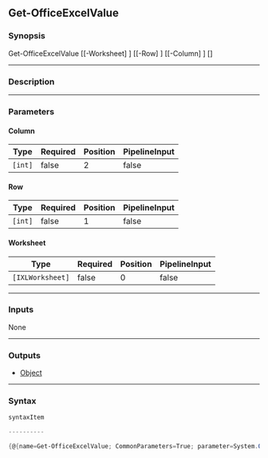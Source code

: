 Get-OfficeExcelValue
--------------------




### Synopsis

Get-OfficeExcelValue [[-Worksheet] <IXLWorksheet>] [[-Row] <int>] [[-Column] <int>] [<CommonParameters>]




---


### Description


---


### Parameters
#### **Column**




|Type   |Required|Position|PipelineInput|
|-------|--------|--------|-------------|
|`[int]`|false   |2       |false        |



#### **Row**




|Type   |Required|Position|PipelineInput|
|-------|--------|--------|-------------|
|`[int]`|false   |1       |false        |



#### **Worksheet**




|Type            |Required|Position|PipelineInput|
|----------------|--------|--------|-------------|
|`[IXLWorksheet]`|false   |0       |false        |





---


### Inputs
None




---


### Outputs
* [Object](https://learn.microsoft.com/en-us/dotnet/api/System.Object)






---


### Syntax
```PowerShell
syntaxItem
```
```PowerShell
----------
```
```PowerShell
{@{name=Get-OfficeExcelValue; CommonParameters=True; parameter=System.Object[]}}
```
